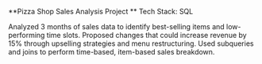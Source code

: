 **Pizza Shop Sales Analysis Project **
Tech Stack: SQL      

Analyzed 3 months of sales data to identify best-selling items and low-performing time slots.
Proposed changes that could increase revenue by 15% through upselling strategies and menu restructuring.
Used subqueries and joins to perform time-based, item-based sales breakdown.
